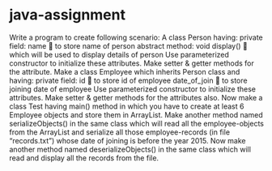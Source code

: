 # java-assignment
 Write a program to create following scenario: A class Person having: private field:   name    to store name of person abstract method:  void display()   which will be used to display details of person Use parameterized constructor to initialize these attributes. Make setter & getter methods for the attribute. 
Make a class Employee which inherits Person class and having: private field:   id    to store id of employee 
   date_of_join   to store joining date of employee Use parameterized constructor to initialize these attributes. Make setter & getter methods for the attributes also. 
Now make a class Test having main() method in which you have to create at least 6 Employee objects and store them in ArrayList. Make another method named serializeObjects() in the same class which will read all the employee-objects from the ArrayList and serialize all those employee-records (in file “records.txt”) whose date of joining is before the year 2015.  Now make another method named deserializeObjects() in the same class which will read and display all the records from the file. 
